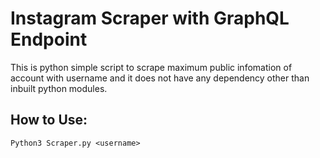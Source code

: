 # Instagram Scraper with GraphQL Endpoint

This is python simple script to scrape maximum public infomation of account with username and it does not have any dependency other than inbuilt python modules.

## How to Use:

`Python3 Scraper.py <username>`
